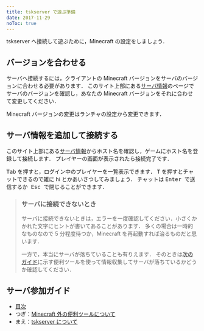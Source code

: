 ```yaml
---
title: tskserver で遊ぶ準備
date: 2017-11-29
noToc: true
---
```


tskserver へ接続して遊ぶために，Minecraft の設定をしましょう．

## バージョンを合わせる
サーバへ接続するには，クライアントの Minecraft バージョンをサーバのバージョンに合わせる必要があります．
このサイト上部にある[サーバ情報](/about)のページでサーバのバージョンを確認し，あなたの Minecraft バージョンをそれに合わせて変更してください．

Minecraft バージョンの変更はランチャの設定から変更できます．

## サーバ情報を追加して接続する
このサイト上部にある[サーバ情報](/about)からホスト名を確認し，ゲームにホスト名を登録して接続します．
プレイヤーの画面が表示されたら接続完了です．

<kbd>Tab</kbd> を押すと，ログイン中のプレイヤーを一覧表示できます．
<kbd>T</kbd> を押すとチャットできるので雑に hi とかあいさつしてみましょう．
チャットは <kbd>Enter<kbd> で送信するか <kbd>Esc</kbd> で閉じることができます．

> ### サーバに接続できないとき
> サーバに接続できないときは，エラーを一度確認してください．小さくかかれた文字にヒントが書いてあることがあります．
> 多くの場合は一時的なものなので 5 分程度待つか，Minecraft を再起動すれば治るものだと思います．
> 
> 一方で，本当にサーバが落ちていることも有りえます．
> そのときは[次のガイド](/introduction/tools)に示す便利ツールを使って情報収集してサーバが落ちているかどうか確認してください．


## サーバ参加ガイド
* [目次](/introduction)
* つぎ：[Minecraft 外の便利ツールについて](/introduction/tools)
* まえ：[tskserver について](/introduction/about)
